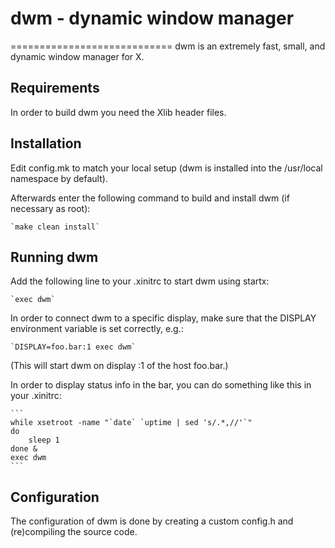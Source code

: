 # dwm - dynamic window manager

============================
dwm is an extremely fast, small, and dynamic window manager for X.

## Requirements

In order to build dwm you need the Xlib header files.

## Installation

Edit config.mk to match your local setup (dwm is installed into
the /usr/local namespace by default).

Afterwards enter the following command to build and install dwm (if
necessary as root):

    `make clean install`

## Running dwm

Add the following line to your .xinitrc to start dwm using startx:

    `exec dwm`

In order to connect dwm to a specific display, make sure that
the DISPLAY environment variable is set correctly, e.g.:

    `DISPLAY=foo.bar:1 exec dwm`

(This will start dwm on display :1 of the host foo.bar.)

In order to display status info in the bar, you can do something
like this in your .xinitrc:

    ```
    while xsetroot -name "`date` `uptime | sed 's/.*,//'`"
    do
    	sleep 1
    done &
    exec dwm
    ```

## Configuration

The configuration of dwm is done by creating a custom config.h
and (re)compiling the source code.
